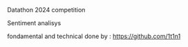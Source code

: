 Datathon 2024 competition 

Sentiment analisys

fondamental and technical done by : https://github.com/1t1n1 
